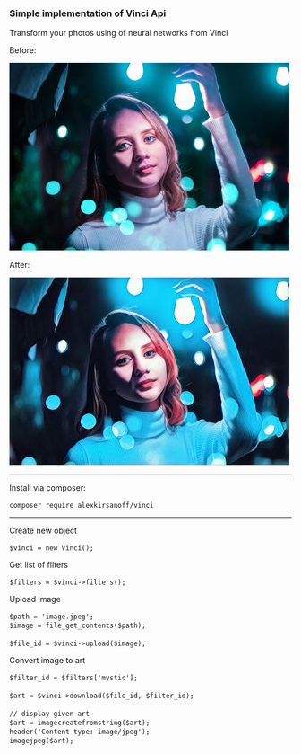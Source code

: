 ### Simple implementation of Vinci Api

Transform your photos using of neural networks from Vinci

Before:

![before](example/photo.jpg)

After:

![after](example/after.jpg)   

***

Install via composer:

    composer require alexkirsanoff/vinci


***

Create new object

    $vinci = new Vinci();
    
Get list of filters

    $filters = $vinci->filters();
    
Upload image
    
    $path = 'image.jpeg';
    $image = file_get_contents($path);
    
    $file_id = $vinci->upload($image);
    
    
Convert image to art

    $filter_id = $filters['mystic'];
    
    $art = $vinci->download($file_id, $filter_id);
    
    // display given art
    $art = imagecreatefromstring($art);
    header('Content-type: image/jpeg');
    imagejpeg($art);